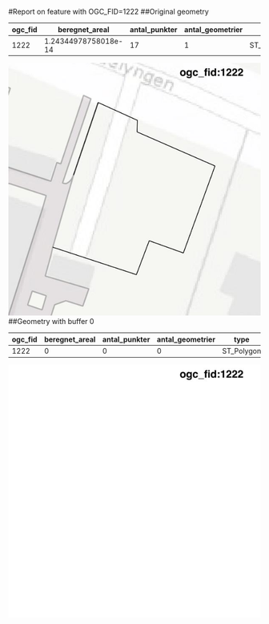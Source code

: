 #Report on feature with OGC_FID=1222
##Original geometry



| ogc_fid |    beregnet_areal    | antal_punkter | antal_geometrier |    type    |
|---------|----------------------|---------------|------------------|------------|
|    1222 | 1.24344978758018e-14 |            17 |                1 | ST_Polygon|
![geom](../images/1222_invalid.jpg)
##Geometry with buffer 0



| ogc_fid | beregnet_areal | antal_punkter | antal_geometrier |    type    |
|---------|----------------|---------------|------------------|------------|
|    1222 |              0 |             0 |                0 | ST_Polygon|
![geom](../images/1222_buffer0.jpg)
